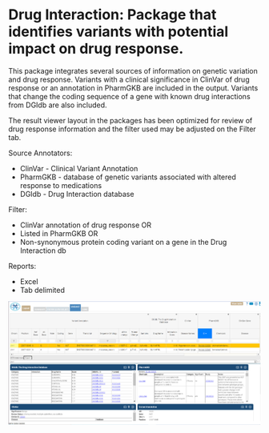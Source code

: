 # Drug Interaction: Package that identifies variants with potential impact on drug response.

This package integrates several sources of information on genetic variation and drug response. Variants with a clinical significance in ClinVar of drug response
or an annotation in PharmGKB are included in the output.  Variants that change the coding sequence of a gene with known drug interactions from DGIdb are also included.

The result viewer layout in the packages has been optimized for review of drug response information and the filter used may be adjusted on the Filter tab.

Source Annotators:
- ClinVar - Clinical Variant Annotation
- PharmGKB - database of genetic variants associated with altered response to medications
- DGIdb - Drug Interaction database
 
Filter:  
- ClinVar annotation of drug response 
OR
- Listed in PharmGKB
OR
- Non-synonymous protein coding variant on a gene in the Drug Interaction db

Reports:
- Excel
- Tab delimited


![Screenshot](di_screenshot.png)
<br />